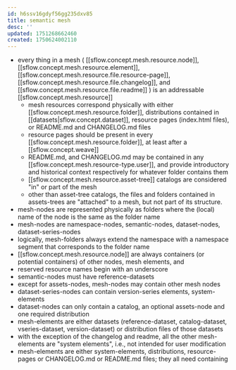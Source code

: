 ```yaml
---
id: h6ssv16gdyf56gg235dxv85
title: semantic mesh
desc: ''
updated: 1751268662460
created: 1750624002110
---
```


- every thing in a mesh ( [[sflow.concept.mesh.resource.node]], [[sflow.concept.mesh.resource.element]], [[sflow.concept.mesh.resource.file.resource-page]], [[sflow.concept.mesh.resource.file.changelog]], and [[sflow.concept.mesh.resource.file.readme]] ) is an addressable [[sflow.concept.mesh.resource]]
  - mesh resources correspond physically with either [[sflow.concept.mesh.resource.folder]], distributions contained in [[datasets|sflow.concept.dataset]], resource pages (index.html files), or README.md and CHANGELOG.md files
  - resource pages should be present in every [[sflow.concept.mesh.resource.folder]], at least after a [[sflow.concept.weave]]
  - README.md, and CHANGELOG.md may be contained in any [[sflow.concept.mesh.resource-type.user]], and provide introductory and historical context respectively for whatever folder contains them
  - [[sflow.concept.mesh.resource.asset-tree]] catalogs are considered "in" or part of the mesh
  - other than asset-tree catalogs, the files and folders contained in assets-trees are "attached" to a mesh, but not part of its structure.
- mesh-nodes are represented physically as folders where the (local) name of the  node is the same as the folder name
- mesh-nodes are namespace-nodes, semantic-nodes, dataset-nodes, dataset-series-nodes
- logically, mesh-folders always extend the namespace with a namespace segment  that corresponds to the folder name
- [[sflow.concept.mesh.resource.node]] are always containers (or potential containers) of other nodes, mesh elements, and 
- reserved resource names begin with an underscore
- semantic-nodes must have reference-datasets
- except for assets-nodes, mesh-nodes may contain other mesh nodes
- dataset-series-nodes can contain version-series elements, system-elements
- dataset-nodes can only contain a catalog, an optional assets-node and one  required distribution
- mesh-elements are either datasets (reference-dataset, catalog-dataset,  vseries-dataset, version-dataset) or distribution files of those datasets
- with the exception of the changelog and readme, all the  other mesh-elements are "system elements", i.e., not intended for user modification
- mesh-elements are either system-elements, distributions, resource-pages or CHANGELOG.md or README.md files; they all need containing
